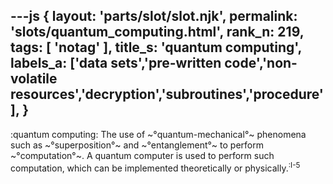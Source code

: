 ---js
{
  layout: 'parts/slot/slot.njk',
  permalink: 'slots/quantum_computing.html',
  rank_n: 219,
  tags: [ 'notag' ],
  title_s: 'quantum computing',
  labels_a: ['data sets','pre-written code','non-volatile resources','decryption','subroutines','procedure'],
}
---
:quantum computing:
The use of ~°quantum-mechanical°~ phenomena such as ~°superposition°~ and ~°entanglement°~ to perform ~°computation°~. A quantum computer is used to perform such computation, which can be implemented theoretically or physically.<sup class="reference" style="white-space:nowrap;">:I-5</sup>
